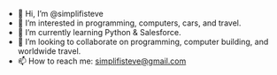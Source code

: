 - 👋 Hi, I’m @simplifisteve
- 👀 I’m interested in programming, computers, cars, and travel.
- 🌱 I’m currently learning Python & Salesforce.
- 💞️ I’m looking to collaborate on programming, computer building, and worldwide travel.
- 📫 How to reach me: simplifisteve@gmail.com

<!---
simplifisteve/simplifisteve is a ✨ special ✨ repository because its `README.md` (this file) appears on your GitHub profile.
You can click the Preview link to take a look at your changes.
--->
